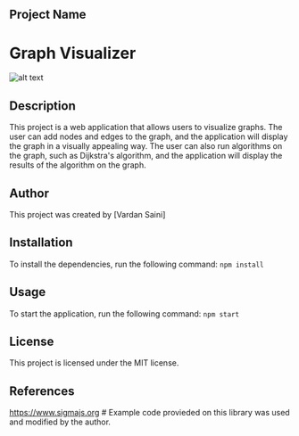 ## Project Name

# Graph Visualizer

![alt text](https://github.com/vardansaini/Knowledge-Graphs/blob/main/Screenshot%202023-10-28%20at%208.44.35%E2%80%AFPM.png)

## Description

This project is a web application that allows users to visualize graphs. The user can add nodes and edges to the graph, and the application will display the graph in a visually appealing way. The user can also run algorithms on the graph, such as Dijkstra's algorithm, and the application will display the results of the algorithm on the graph.

## Author

This project was created by [Vardan Saini]

## Installation

To install the dependencies, run the following command:
`npm install`

## Usage

To start the application, run the following command:
`npm start`

## License

This project is licensed under the MIT license.

## References

https://www.sigmajs.org # Example code provieded on this library was used and modified by the author.
